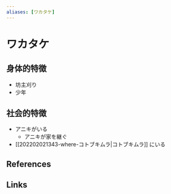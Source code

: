 ```yaml
---
aliases: [ワカタケ]
---
```

# ワカタケ

## 身体的特徴

- 坊主刈り
- 少年

## 社会的特徴

- アニキがいる
	- アニキが家を継ぐ
- [[202202021343-where-コトブキムラ|コトブキムラ]] にいる

## References


## Links


